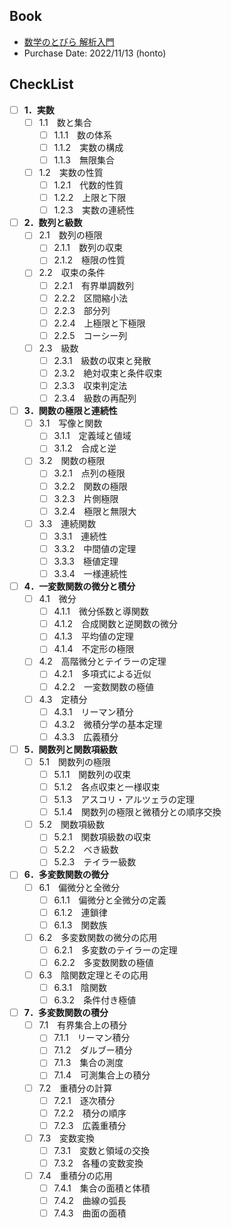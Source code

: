 ## Book
- [数学のとびら 解析入門](https://www.shokabo.co.jp/mybooks/ISBN978-4-7853-1208-4.htm)
- Purchase Date: 2022/11/13 (honto)

## CheckList
- [ ] **1．実数**
    - [ ] 1.1　数と集合
        - [ ] 1.1.1　数の体系
        - [ ] 1.1.2　実数の構成
        - [ ] 1.1.3　無限集合
    - [ ] 1.2　実数の性質
        - [ ] 1.2.1　代数的性質
        - [ ] 1.2.2　上限と下限
        - [ ] 1.2.3　実数の連続性

- [ ] **2．数列と級数**
    - [ ] 2.1　数列の極限
        - [ ] 2.1.1　数列の収束
        - [ ] 2.1.2　極限の性質
    - [ ] 2.2　収束の条件
        - [ ] 2.2.1　有界単調数列
        - [ ] 2.2.2　区間縮小法
        - [ ] 2.2.3　部分列
        - [ ] 2.2.4　上極限と下極限
        - [ ] 2.2.5　コーシー列
    - [ ] 2.3　級数
        - [ ] 2.3.1　級数の収束と発散
        - [ ] 2.3.2　絶対収束と条件収束
        - [ ] 2.3.3　収束判定法
        - [ ] 2.3.4　級数の再配列

- [ ] **3．関数の極限と連続性**
    - [ ] 3.1　写像と関数
        - [ ] 3.1.1　定義域と値域
        - [ ] 3.1.2　合成と逆
    - [ ] 3.2　関数の極限
        - [ ] 3.2.1　点列の極限
        - [ ] 3.2.2　関数の極限
        - [ ] 3.2.3　片側極限
        - [ ] 3.2.4　極限と無限大
    - [ ] 3.3　連続関数
        - [ ] 3.3.1　連続性
        - [ ] 3.3.2　中間値の定理
        - [ ] 3.3.3　極値定理
        - [ ] 3.3.4　一様連続性

- [ ] **4．一変数関数の微分と積分**
    - [ ] 4.1　微分
        - [ ] 4.1.1　微分係数と導関数
        - [ ] 4.1.2　合成関数と逆関数の微分
        - [ ] 4.1.3　平均値の定理
        - [ ] 4.1.4　不定形の極限
    - [ ] 4.2　高階微分とテイラーの定理
        - [ ] 4.2.1　多項式による近似
        - [ ] 4.2.2　一変数関数の極値
    - [ ] 4.3　定積分
        - [ ] 4.3.1　リーマン積分
        - [ ] 4.3.2　微積分学の基本定理
        - [ ] 4.3.3　広義積分

- [ ] **5．関数列と関数項級数**
    - [ ] 5.1　関数列の極限
        - [ ] 5.1.1　関数列の収束
        - [ ] 5.1.2　各点収束と一様収束
        - [ ] 5.1.3　アスコリ・アルツェラの定理
        - [ ] 5.1.4　関数列の極限と微積分との順序交換
    - [ ] 5.2　関数項級数
        - [ ] 5.2.1　関数項級数の収束
        - [ ] 5.2.2　べき級数
        - [ ] 5.2.3　テイラー級数

- [ ] **6．多変数関数の微分**
    - [ ] 6.1　偏微分と全微分
        - [ ] 6.1.1　偏微分と全微分の定義
        - [ ] 6.1.2　連鎖律
        - [ ] 6.1.3　関数族
    - [ ] 6.2　多変数関数の微分の応用
        - [ ] 6.2.1　多変数のテイラーの定理
        - [ ] 6.2.2　多変数関数の極値
    - [ ] 6.3　陰関数定理とその応用
        - [ ] 6.3.1　陰関数
        - [ ] 6.3.2　条件付き極値

- [ ] **7．多変数関数の積分**
    - [ ] 7.1　有界集合上の積分
        - [ ] 7.1.1　リーマン積分
        - [ ] 7.1.2　ダルブー積分
        - [ ] 7.1.3　集合の測度
        - [ ] 7.1.4　可測集合上の積分
    - [ ] 7.2　重積分の計算
        - [ ] 7.2.1　逐次積分
        - [ ] 7.2.2　積分の順序
        - [ ] 7.2.3　広義重積分
    - [ ] 7.3　変数変換
        - [ ] 7.3.1　変数と領域の交換
        - [ ] 7.3.2　各種の変数変換
    - [ ] 7.4　重積分の応用
        - [ ] 7.4.1　集合の面積と体積
        - [ ] 7.4.2　曲線の弧長
        - [ ] 7.4.3　曲面の面積
